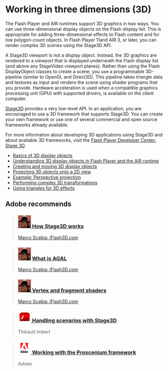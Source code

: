 # Working in three dimensions (3D)

The Flash Player and AIR runtimes support 3D graphics in two ways. You can use
three-dimensional display objects on the Flash display list. This is appropriate
for adding three-dimensional effects to Flash content and for low polygon-count
objects. In Flash Player 11and AIR 3, or later, you can render complex 3D scenes
using the Stage3D API.

A Stage3D viewport is not a display object. Instead, the 3D graphics are
rendered to a viewport that is displayed underneath the Flash display list (and
above any StageVideo viewport planes). Rather than using the Flash DisplayObject
classes to create a scene, you use a programmable 3D-pipeline (similar to OpenGL
and Direct3D). This pipeline takes triangle data and textures as input and
renders the scene using shader programs that you provide. Hardware acceleration
is used when a compatible graphics processing unit (GPU) with supported drivers,
is available on the client computer.

[Stage3D](https://help.adobe.com/en_US/FlashPlatform/reference/actionscript/3/flash/display/Stage3D.html)
provides a very low-level API. In an application, you are encouraged to use a 3D
framework that supports Stage3D. You can create your own framework or use one of
several commercial and open source frameworks already available.

For more information about developing 3D applications using Stage3D and about
available 3D frameworks, visit the
[Flash Player Developer Center: Stage 3D](http://goo.gl/hlzhB).

- [Basics of 3D display objects](./basics-of-3d-objects.md)
- [Understanding 3D display objects in Flash Player and the AIR runtime](./understanding-3d-display-objects-in-flash-player-and-the-air-runtime.md)
- [Creating and moving 3D display objects](./creating-and-moving-3d-display-objects.md)
- [Projecting 3D objects onto a 2D view](./projecting-3d-objects-onto-a-2d-view.md)
- [Example: Perspective projection](./example-perspective-projection.md)
- [Performing complex 3D transformations](./performing-complex-3d-transformations.md)
- [Using triangles for 3D effects](./using-triangles-for-3d-effects.md)

## Adobe recommends

> <h3 id="how-stage3d-works"><a href="http://goo.gl/KB34I" target="_self"><img src="../../img/marco_scabia.png" /> How Stage3D works</a></h3>
> <a href="http://goo.gl/sVKdP" target="_self">Marco Scabia:
> iFlash3D.com</a>

> <h3 id="what-is-agal"><img src="../../img/marco_scabia.png" /> <a href="http://goo.gl/kgZ3Y" target="_self">What is AGAL</a></h3>
> <a href="http://goo.gl/sVKdP" target="_self">Marco Scabia: iFlash3D.com</a>

> <h3 id="vertex-and-fragment-shaders"><a href="http://goo.gl/EfT4p" target="_self"><img src="../../img/marco_scabia.png" /> Vertex and fragment shaders</a></h3>
> <a href="http://goo.gl/sVKdP" target="_self">Marco Scabia: iFlash3D.com</a>

> <h3 id="handling-scenarios-with-stage3d"><a href="http://goo.gl/cNLn5" target="_self"><img src="../../img/bytearrayORG.png" /> Handling scenarios with Stage3D</a></h3>
> Thibault Imbert

> <h3 id="working-with-the-proscenium-framework"><a href="http://goo.gl/CA3iC" target="_self"><img src="../../img/adobe_logo.png" /> Working with the Proscenium framework</a></h3>
> Adobe
